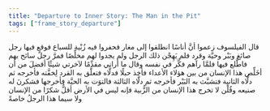 ```yaml
---
title: "Departure to Inner Story: The Man in the Pit"
tags: ["frame_story_departure"]
---
```


 قال الفيلسوف زعموا أنَّ أناسًا انطلقوا إلى مغار فحفروا فيه زُبْية للسباع فوقع فيها رجل صائغ وبَبْر وحيَّة وقرد فلم يَهِجْن ذلك الرجل ولم يجدوا لهم مخلِّصًا فمرَّ رجلٌ سائح بهم فاطَّلع فيها فلمَّا رآهم فكَّر في نفسه وقال ما أراني مقدِّمًا لآخرتي شيئًا أفضلَ من أن أخَلِّص هذا الإنسان من بين هؤلاء الأعداء فأخذ حبلًا فدلَّاه فتعلَّق به القرد لِخفَّته فأخرجه ثم دلَّاه الثانية فتشبَّث به البَبْر فأخرجه ثم دلَّاه الثالثة فالتوَت به الحيَّة فأخرجها فشكرنَ له صنيعه وقُلْن لا تخرج هذا الإنسان من الزُّبية فإنه ليس في الأرض أقلُّ شكرًا من الإنسان ولا سيما هذا الرجلُ خاصةً
